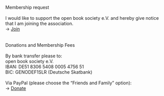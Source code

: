 Membership request  
\
I would like to support the open book society e.V. and hereby give notice that I am joining the association.  
→ [Join](https://forms.gle/cbyK2GpbFPEC9jvG9)  
\
\
Donations and Membership Fees  
\
By bank transfer please to:  
open book society e.V.    
IBAN: DE51 8306 5408 0005 4756 51  
BIC: GENODEF1SLR (Deutsche Skatbank)  
\
Via PayPal (please choose the “Friends and Family” option):  
→ [Donate](https://paypal.me/openbooksociety)
